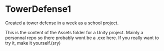 # TowerDefense1
Created a tower defense in a week as a school project.

This is the content of the Assets folder for a Unity project. Mainly a personnal repo so there probably wont be a .exe here. If you really want to try it, make it yourself.(sry)
